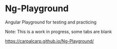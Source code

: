 # Ng-Playground
Angular Playground for testing and practicing

Note: This is a work in progress, some tabs are blank

https://carpalcarp.github.io/Ng-Playground/
